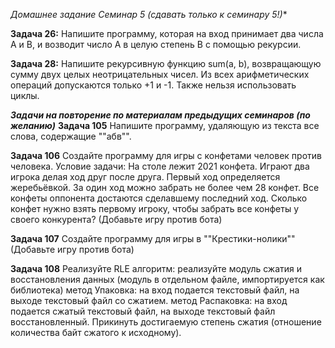 **Домашнее задание Семинар 5* (сдавать только к семинару 5!)**

**Задача 26:**
Напишите программу, которая на вход принимает два числа A и B, 
и возводит число А в целую степень B с помощью рекурсии.

**Задача 28:**
Напишите рекурсивную функцию sum(a, b), возвращающую сумму двух целых неотрицательных чисел. 
Из всех арифметических операций допускаются только +1 и -1. Также нельзя использовать циклы.

***Задачи на повторение по материалам предыдущих семинаров (по желанию)***
**Задача 105** Напишите программу, удаляющую из текста все слова, содержащие ""абв"".

**Задача 106** Создайте программу для игры с конфетами человек против человека.
Условие задачи: На столе лежит 2021 конфета. Играют два игрока делая ход друг после друга. Первый ход определяется жеребьёвкой. За один ход можно забрать не более чем 28 конфет. Все конфеты оппонента достаются сделавшему последний ход. Сколько конфет нужно взять первому игроку, чтобы забрать все конфеты у своего конкурента? (Добавьте игру против бота)

**Задача 107** Создайте программу для игры в ""Крестики-нолики"" (Добавьте игру против бота)

**Задача 108** Реализуйте RLE алгоритм: реализуйте модуль сжатия и восстановления данных (модуль в отдельном файле, импортируется как библиотека)
метод Упаковка: на вход подается текстовый файл, на выходе текстовый файл со сжатием.
метод Распаковка: на вход подается сжатый текстовый файл, на выходе текстовый файл восстановленный.
Прикинуть достигаемую степень сжатия (отношение количества байт сжатого к исходному).